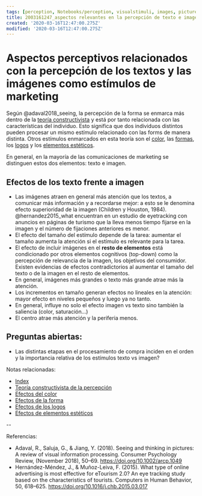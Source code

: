 ```yaml
---
tags: [perception, Notebooks/perception, visualstimuli, images, pictures, text]
title: 2003161247_aspectos relevantes en la percepción de texto e imagen
created: '2020-03-16T12:47:00.275Z'
modified: '2020-03-16T12:47:00.275Z'
---
```


# Aspectos perceptivos relacionados con la percepción de los textos y las imágenes como estímulos de marketing

Según @adaval2018_seeing, la percepción de la forma se enmarca más dentro de la [teoría constructivista](2003161101_teoria_constructivista_percepcion.md) y está por tanto relacionada con las características del individuo. Esto significa que dos individuos distintos pueden procesar un mismo estímulo relacionado con las forms de manera distinta. Otros estímulos enmarcados en esta teoría son el [color](2003161159_percepcion_color.md), las [formas](2003161223_percepcion_forma.md), los [logos](2003161230_percepcion_logo.md) y los [elementos estéticos](2003161237_percepcion_estetica.md).

En general, en la mayoría de las comunicaciones de marketing se distinguen estos dos elementos: texto e imagen.

## Efectos de los texto frente a imagen

- Las imágenes atraen en general más atención que los textos, a comunicar más información y a recordarse mejor: a esto se le denomina efecto superioridad de la imagen (Children y Houston, 1984). @hernandez2015_what encuentran en un estudio de eyetracking con anuncios en páginas de turismo que la lleva menos tiempo fijarse en la imagen y el número de fijaciones anteriores es menor.
- El efecto del tamaño del estímulo depende de la tarea: aumentar el tamaño aumenta la atención si el estímulo es relevante para la tarea.
- El efecto de incluir imágenes en el **resto de elementos** está condicionado por otros elementos cognitivos (top-down) como la percepción de relevancia de la imagen, los objetivos del consumidor. Existen evidencias de efectos contradictorios al aumentar el tamaño del texto o de la imagen en el resto de elementos.
- En general, imágenes más grandes o texto más grande atrae más la atención.
- Los incrementos en tamaño generan efectos no lineales en la atención: mayor efecto en niveles pequeños y luego ya no tanto.
- En general, influye no solo el efecto imagen vs texto sino también la saliencia (color, saturación...)
- El centro atrae más atención y la periferia menos.

## Preguntas abiertas:

- Las distintas etapas en el procesamiento de compra inciden en el orden y la importancia relativa de los estímulos texto vs imagen?



Notas relacionadas:


- [Index](_2003101705_index.md)
- [Teoría constructivista de la percepción](2003161101_teoria_constructivista_percepcion.md)
- [Efectos del color](2003161159_percepcion_color.md)
- [Efectos de la forma](2003161223_percepcion_forma.md)
- [Efectos de los logos](2003161230_percepcion_logo.md)
- [Efectos de elementos estéticos](2003161237_percepcion_estetica.md)

--

Referencias:

- Adaval, R., Saluja, G., & Jiang, Y. (2018). Seeing and thinking in pictures: A review of visual information processing. Consumer Psychology Review, (November 2018), 50–69. https://doi.org/10.1002/arcp.1049
- Hernández-Méndez, J., & Muñoz-Leiva, F. (2015). What type of online advertising is most effective for eTourism 2.0? An eye tracking study based on the characteristics of tourists. Computers in Human Behavior, 50, 618–625. https://doi.org/10.1016/j.chb.2015.03.017